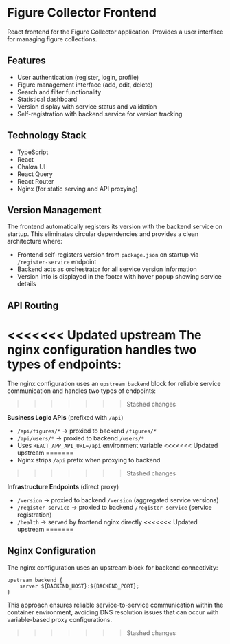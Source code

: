 # Figure Collector Frontend

React frontend for the Figure Collector application. Provides a user interface for managing figure collections.

## Features

- User authentication (register, login, profile)
- Figure management interface (add, edit, delete)
- Search and filter functionality
- Statistical dashboard
- Version display with service status and validation
- Self-registration with backend service for version tracking

## Technology Stack

- TypeScript
- React
- Chakra UI
- React Query
- React Router
- Nginx (for static serving and API proxying)

## Version Management

The frontend automatically registers its version with the backend service on startup. This eliminates circular dependencies and provides a clean architecture where:

- Frontend self-registers version from `package.json` on startup via `/register-service` endpoint
- Backend acts as orchestrator for all service version information
- Version info is displayed in the footer with hover popup showing service details

## API Routing

<<<<<<< Updated upstream
The nginx configuration handles two types of endpoints:
=======
The nginx configuration uses an `upstream backend` block for reliable service communication and handles two types of endpoints:
>>>>>>> Stashed changes

**Business Logic APIs** (prefixed with `/api`)
- `/api/figures/*` → proxied to backend `/figures/*`
- `/api/users/*` → proxied to backend `/users/*` 
- Uses `REACT_APP_API_URL=/api` environment variable
<<<<<<< Updated upstream
=======
- Nginx strips `/api` prefix when proxying to backend
>>>>>>> Stashed changes

**Infrastructure Endpoints** (direct proxy)
- `/version` → proxied to backend `/version` (aggregated service versions)
- `/register-service` → proxied to backend `/register-service` (service registration)
- `/health` → served by frontend nginx directly
<<<<<<< Updated upstream
=======

## Nginx Configuration

The nginx configuration uses an upstream block for backend connectivity:
```nginx
upstream backend {
    server ${BACKEND_HOST}:${BACKEND_PORT};
}
```

This approach ensures reliable service-to-service communication within the container environment, avoiding DNS resolution issues that can occur with variable-based proxy configurations.
>>>>>>> Stashed changes
